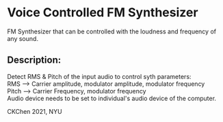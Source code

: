 # Voice Controlled FM Synthesizer
FM Synthesizer that can be controlled with the loudness and frequency of any sound.

## Description:
Detect RMS & Pitch of the input audio to control syth parameters:\
RMS --> Carrier amplitude, modulator amplitude, modulator frequency\
Pitch --> Carrier Frequency, modulator frequency\
Audio device needs to be set to individual's audio device of the computer.

CKChen 2021, NYU
